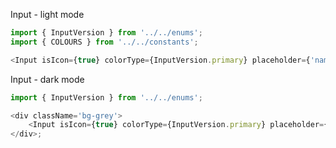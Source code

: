 Input - light mode

```js
import { InputVersion } from '../../enums';
import { COLOURS } from '../../constants';

<Input isIcon={true} colorType={InputVersion.primary} placeholder={'name'} />;
```

Input - dark mode

```js
import { InputVersion } from '../../enums';

<div className='bg-grey'>
	<Input isIcon={true} colorType={InputVersion.primary} placeholder={'name'}></Input>
</div>;
```
